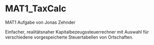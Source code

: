 # MAT1_TaxCalc

MAT1 Aufgabe von Jonas Zehnder

Einfacher, realitätsnaher Kapitalbezeugssteuerrechner mit Auswahl für verschiedene vorgespeicherte Steuertabellen von Ortschaften.
